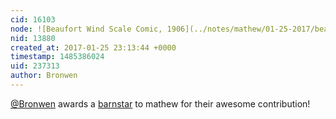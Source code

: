 ```yaml
---
cid: 16103
node: ![Beaufort Wind Scale Comic, 1906](../notes/mathew/01-25-2017/beaufort-wind-scale-comic-1906)
nid: 13880
created_at: 2017-01-25 23:13:44 +0000
timestamp: 1485386024
uid: 237313
author: Bronwen
---
```


[@Bronwen](/profile/Bronwen) awards a <a href="//publiclab.org/wiki/barnstars">barnstar</a> to mathew for their awesome contribution!